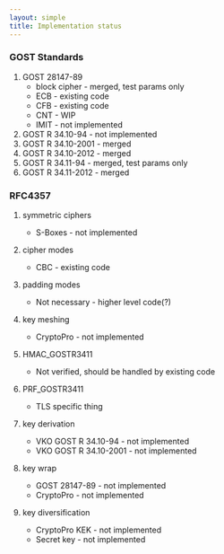 ```yaml
---
layout: simple
title: Implementation status
---
```

### GOST Standards

1. GOST 28147-89
    * block cipher - merged, test params only
    * ECB - existing code
    * CFB - existing code
    * CNT - WIP
    * IMIT - not implemented
1. GOST R 34.10-94 - not implemented
1. GOST R 34.10-2001 - merged
1. GOST R 34.10-2012 - merged
1. GOST R 34.11-94 - merged, test params only
1. GOST R 34.11-2012 - merged

### RFC4357

1. symmetric ciphers

    * S-Boxes - not implemented
1. cipher modes

    * CBC - existing code
1. padding modes

    * Not necessary - higher level code(?)
1. key meshing

    * CryptoPro - not implemented
1. HMAC_GOSTR3411

    * Not verified, should be handled by existing code

1. PRF_GOSTR3411

    * TLS specific thing
1. key derivation
    * VKO GOST R 34.10-94 - not implemented
    * VKO GOST R 34.10-2001 - not implemented
1. key wrap
    * GOST 28147-89 - not implemented
    * CryptoPro - not implemented
1. key diversification
    * CryptoPro KEK - not implemented
    * Secret key - not implemented
